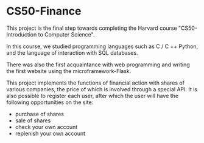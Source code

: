 # CS50-Finance
This project is the final step towards completing the Harvard course "CS50- Introduction to Computer Science".

In this course, we studied programming languages such as C / C ++ Python, and the language of interaction with SQL databases.

There was also the first acquaintance with web programming and writing the first website using the microframework-Flask.

This project implements the functions of financial action with shares of various companies, the price of which is involved through a special API. 
It is also possible to register each user, after which the user will have the following opportunities on the site: 
- purchase of shares
- sale of shares 
- check your own account 
- replenish your own account
